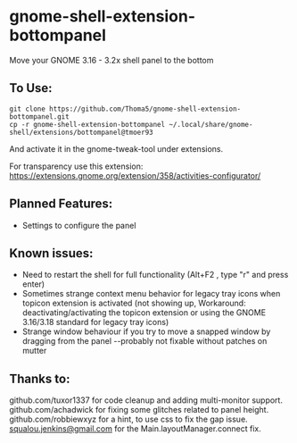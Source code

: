 # gnome-shell-extension-bottompanel
Move your GNOME 3.16 - 3.2x shell panel to the bottom

## To Use:
```
git clone https://github.com/Thoma5/gnome-shell-extension-bottompanel.git
cp -r gnome-shell-extension-bottompanel ~/.local/share/gnome-shell/extensions/bottompanel@tmoer93
```
And activate it in the gnome-tweak-tool under extensions.

For transparency use this extension:
https://extensions.gnome.org/extension/358/activities-configurator/
## Planned Features:
+ Settings to configure the panel

## Known issues:
+ Need to restart the shell for full functionality (Alt+F2 , type "r" and press enter)
+ Sometimes strange context menu behavior for legacy tray icons when topicon extension is activated (not showing up, Workaround: deactivating/activating the topicon extension or using the GNOME 3.16/3.18 standard for legacy tray icons)
+ Strange window behaviour if you try to move a snapped window by dragging from the panel --probably not fixable without patches on mutter

## Thanks to:
github.com/tuxor1337 for code cleanup and adding multi-monitor support.
github.com/achadwick for fixing some glitches related to panel height.
github.com/robbiewxyz for a hint, to use css to fix the gap issue.
squalou.jenkins@gmail.com  for the Main.layoutManager.connect fix.
